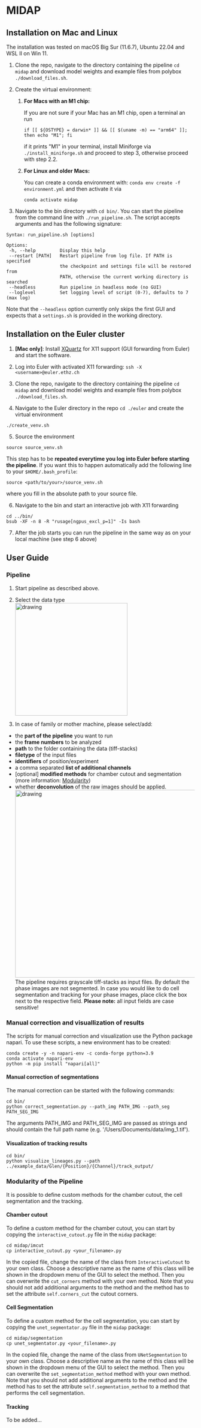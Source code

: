 # MIDAP

## Installation on Mac and Linux

The installation was tested on macOS Big Sur (11.6.7), Ubuntu 22.04 and WSL II on Win 11.

1. Clone the repo, navigate to the directory containing the pipeline `cd midap` and download model weights and example files from polybox `./download_files.sh`.

2. Create the virtual environment:

    1. **For Macs with an M1 chip:**

       If you are not sure if your Mac has an M1 chip, open a terminal an run
       ```
       if [[ ${OSTYPE} = darwin* ]] && [[ $(uname -m) == "arm64" ]]; then echo "M1"; fi 
       ```
       if it prints "M1" in your terminal, install Miniforge via `./install_miniforge.sh` and proceed to step 3, otherwise proceed with step 2.2.

    
    2.  **For Linux and older Macs:**
    
        You can create a conda environment with: `conda env create -f environment.yml` and then activate it via

         ```
         conda activate midap
         ```

3. Navigate to the bin directory with `cd bin/`. You can start the pipeline from the command line with `./run_pipeline.sh`. The script accepts arguments and has the following signature:

```
Syntax: run_pipeline.sh [options]

Options:
 -h, --help         Display this help
 --restart [PATH]   Restart pipeline from log file. If PATH is specified
                    the checkpoint and settings file will be restored from
                    PATH, otherwise the current working directory is searched
 --headless         Run pipeline in headless mode (no GUI)
 --loglevel         Set logging level of script (0-7), defaults to 7 (max log)
```
Note that the `--headless` option currently only skips the first GUI and expects that a `settings.sh` is provided in the working directory.

## Installation on the Euler cluster

1. **[Mac only]**: Install [XQuartz](https://www.xquartz.org/) for X11 support (GUI forwarding from Euler) and start the software.

2. Log into Euler with activated X11 forwarding: `ssh -X <username>@euler.ethz.ch`

3. Clone the repo, navigate to the directory containing the pipeline `cd midap` and download model weights and example files from polybox `./download_files.sh`.

4. Navigate to the Euler directory in the repo `cd ./euler` and create the virtual environment
```
./create_venv.sh
```

5. Source the environment

```
source source_venv.sh
```
This step has to be **repeated everytime you log into Euler before starting the pipeline**. If you want this to happen automatically add the following line 
to your `$HOME/.bash_profile`:
```
source <path/to/your>/source_venv.sh
```
where you fill in the absolute path to your source file.

6. Navigate to the bin and start an interactive job with X11 forwarding
```
cd ../bin/
bsub -XF -n 8 -R "rusage[ngpus_excl_p=1]" -Is bash
```

7. After the job starts you can run the pipeline in the same way as on your local machine (see step 6 above)

## User Guide

### Pipeline
1. Start pipeline as described above.

2. Select the data type<br/>
<img src="img/window_select.png" alt="drawing" width="300"/><br>

3. In case of family or mother machine, please select/add:
- the **part of the pipeline** you want to run
- the **frame numbers** to be analyzed
- **path** to the folder containing the data (tiff-stacks)
- **filetype** of the input files
- **identifiers** of position/experiment
- a comma separated **list of additional channels**
- [optional] **modified methods** for chamber cutout and segmentation (more information: [Modularity](#modularity-of-the-pipeline))
- whether **deconvolution** of the raw images should be applied.<br/>
<img src="img/window_chamber_new.png" alt="drawing" width="500"/><br>
The pipeline requires grayscale tiff-stacks as input files.
By default the phase images are not segmented. In case you would like to do cell segmentation and tracking for your phase images, place click the box next to the respective field.
**Please note:** all input fields are case sensitive!

### Manual correction and visuallization of results

The scripts for manual correction and visualization use the Python package napari. To use these scripts, a new environment has to be created:

```
conda create -y -n napari-env -c conda-forge python=3.9
conda activate napari-env
python -m pip install "napari[all]"
```

#### Manual correction of segmentations
The manual correction can be started with the following commands:
```
cd bin/
python correct_segmentation.py --path_img PATH_IMG --path_seg PATH_SEG_IMG
```

The arguments PATH_IMG and PATH_SEG_IMG are passed as strings and should contain the full path name (e.g. '/Users/Documents/data/img_1.tif').

#### Visualization of tracking results
```
cd bin/
python visualize_lineages.py --path ../example_data/Glen/{Position}/{Channel}/track_output/
```

### Modularity of the Pipeline

It is possible to define custom methods for the chamber cutout, the cell segmentation and the tracking. 

#### Chamber cutout

To define a custom method for the chamber cutout, you can start by copying the `interactive_cutout.py` file in the `midap` package:

```
cd midap/imcut
cp interactive_cutout.py <your_filename>.py
```
In the copied file, change the name of the class from `InteractiveCutout` to your own class. Choose a descriptive name as the name of this class will be shown in the dropdown menu of the GUI to select the method. Then you can overwrite the `cut_corners` method with your own method. Note that you should not add additional arguments to the method and the method has to set the attribute `self.corners_cut` the cutout corners.

#### Cell Segmentation

To define a custom method for the cell segmentation, you can start by copying the `unet_segmentator.py` file in the `midap` package:

```
cd midap/segmentation
cp unet_segmentator.py <your_filename>.py
```
In the copied file, change the name of the class from `UNetSegmentation` to your own class. Choose a descriptive name as the name of this class will be shown in the dropdown menu of the GUI to select the method. Then you can overwrite the `set_segmentation_method` method with your own method. Note that you should not add additional arguments to the method and the method has to set the attribute `self.segmentation_method` to a method that performs the cell segmentation.

#### Tracking

To be added...

